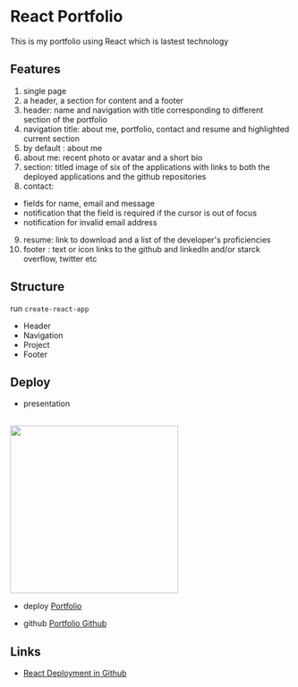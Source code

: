 # React Portfolio


This is my portfolio using React which is lastest technology

## Features

1. single page
2. a header, a section for content and a footer
3. header: name and navigation with title corresponding to different section of the portfolio
4. navigation title: about me, portfolio, contact and resume and highlighted current section
5. by default : about me
6. about me: recent photo or avatar and a short bio
7. section: titled image of six of the applications with links to both the deployed applications and the github repositories
8. contact: 
  * fields for  name, email and message
  * notification that the field is required if the cursor is out of focus
  * notification for invalid email address
9. resume: link to download and a list of the developer's proficiencies
10. footer : text or icon links to the github and linkedIn and/or starck overflow, twitter etc

## Structure

run ```create-react-app```

* Header
* Navigation
* Project
* Footer

<!--
run
$ npm install --save gh-pages
$ npm run deploy 
$ git add -A
$ git commit -m "github url"
$ git push -u origin main
-->

## Deploy

* presentation
<br>
<img src="./images/page.gif" width="300" />

* deploy
[Portfolio](https://klhi3.github.io/react-portfolio)

* github
[Portfolio Github](https://github.com/klhi3/react-portfolio)


## Links

* [React Deployment in Github](https://create-react-app.dev/docs/deployment/#github-pagesd)
